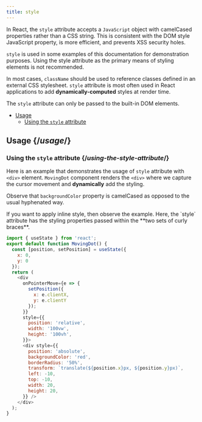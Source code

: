 ```yaml
---
title: style
---
```


<Intro>

In React, the `style` attribute accepts a `JavaScript` object with camelCased properties rather than a CSS string. This is consistent with the DOM style JavaScript property, is more efficient, and prevents XSS security holes.

</Intro>

<Note>

`style` is used in some examples of this documentation for demonstration purposes. Using the style attribute as the primary means of styling elements is not recommended.

In most cases, `className` should be used to reference classes defined in an external CSS stylesheet. `style` attribute is most often used in React applications to add **dynamically-computed** styles at render time.

The `style` attribute can only be passed to the built-in DOM elements.

</Note>

- [Usage](#usage)
  - [Using the `style` attribute](#using-the-style-attribute)

## Usage {/*usage*/}

### Using the `style` attribute {/*using-the-style-attribute*/}

Here is an example that demonstrates the usage of `style` attribute with `<div>` element. `MovingDot` component renders the `<div>` where we capture the cursor movement and **dynamically** add the styling.

Observe that `backgroundColor` property is camelCased as opposed to the usual hyphenated way.

<Note>
If you want to apply inline style, then observe the example. Here, the `style` attribute has the styling properties passed within the **two sets of curly braces**.
</Note>

<Sandpack>

``` js App.js
import { useState } from 'react';
export default function MovingDot() {
  const [position, setPosition] = useState({
    x: 0,
    y: 0
  });
  return (
    <div
      onPointerMove={e => {
        setPosition({
          x: e.clientX,
          y: e.clientY
        });
      }}
      style={{
        position: 'relative',
        width: '100vw',
        height: '100vh',
      }}>
      <div style={{
        position: 'absolute',
        backgroundColor: 'red',
        borderRadius: '50%',
        transform: `translate(${position.x}px, ${position.y}px)`,
        left: -10,
        top: -10,
        width: 20,
        height: 20,
      }} />
    </div>
  );
}

```
</Sandpack>

